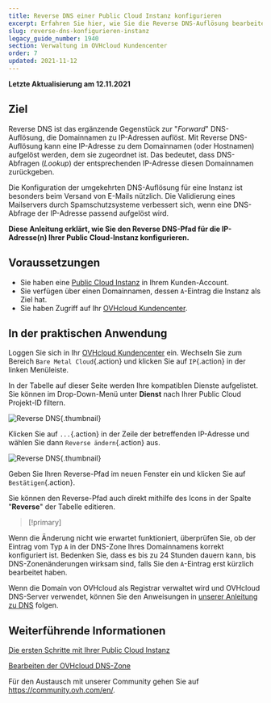 ```yaml
---
title: Reverse DNS einer Public Cloud Instanz konfigurieren
excerpt: Erfahren Sie hier, wie Sie die Reverse DNS-Auflösung bearbeiten
slug: reverse-dns-konfigurieren-instanz
legacy_guide_number: 1940
section: Verwaltung im OVHcloud Kundencenter
order: 7
updated: 2021-11-12
---
```


**Letzte Aktualisierung am 12.11.2021**

## Ziel

Reverse DNS ist das ergänzende Gegenstück zur "*Forward*" DNS-Auflösung, die Domainnamen zu IP-Adressen auflöst. Mit Reverse DNS-Auflösung kann eine IP-Adresse zu dem Domainnamen (oder Hostnamen) aufgelöst werden, dem sie zugeordnet ist. Das bedeutet, dass DNS-Abfragen (*Lookup*) der entsprechenden IP-Adresse diesen Domainnamen zurückgeben.

Die Konfiguration der umgekehrten DNS-Auflösung für eine Instanz ist besonders beim Versand von E-Mails nützlich. Die Validierung eines Mailservers durch Spamschutzsysteme verbessert sich, wenn eine DNS-Abfrage der IP-Adresse passend aufgelöst wird.

**Diese Anleitung erklärt, wie Sie den Reverse DNS-Pfad für die IP-Adresse(n) Ihrer Public Cloud-Instanz konfigurieren.**

## Voraussetzungen

- Sie haben eine [Public Cloud Instanz](https://www.ovhcloud.com/de/public-cloud/) in Ihrem Kunden-Account.
- Sie verfügen über einen Domainnamen, dessen `A`-Eintrag die Instanz als Ziel hat.
- Sie haben Zugriff auf Ihr [OVHcloud Kundencenter](https://www.ovh.com/auth/?action=gotomanager&from=https://www.ovh.de/&ovhSubsidiary=de).

## In der praktischen Anwendung

Loggen Sie sich in Ihr [OVHcloud Kundencenter](https://www.ovh.com/auth/?action=gotomanager&from=https://www.ovh.de/&ovhSubsidiary=de) ein. Wechseln Sie zum Bereich `Bare Metal Cloud`{.action} und klicken Sie auf `IP`{.action} in der linken Menüleiste.

In der Tabelle auf dieser Seite werden Ihre kompatiblen Dienste aufgelistet. Sie können im Drop-Down-Menü unter **Dienst** nach Ihrer Public Cloud Projekt-ID filtern.

![Reverse DNS](images/reversecp01.png){.thumbnail}

Klicken Sie auf `...`{.action} in der Zeile der betreffenden IP-Adresse und wählen Sie dann `Reverse ändern`{.action} aus.

![Reverse DNS](images/reversecp02.png){.thumbnail}

Geben Sie Ihren Reverse-Pfad im neuen Fenster ein und klicken Sie auf `Bestätigen`{.action}.

Sie können den Reverse-Pfad auch direkt mithilfe des Icons in der Spalte "**Reverse**" der Tabelle editieren.

> [!primary]
>
Wenn die Änderung nicht wie erwartet funktioniert, überprüfen Sie, ob der Eintrag vom Typ `A` in der DNS-Zone Ihres Domainnamens korrekt konfiguriert ist. Bedenken Sie, dass es bis zu 24 Stunden dauern kann, bis DNS-Zonenänderungen wirksam sind, falls Sie den `A`-Eintrag erst kürzlich bearbeitet haben.
>
Wenn die Domain von OVHcloud als Registrar verwaltet wird und OVHcloud DNS-Server verwendet, können Sie den Anweisungen in [unserer Anleitung zu DNS](https://docs.ovh.com/de/domains/webhosting_bearbeiten_der_dns_zone/) folgen.
>

## Weiterführende Informationen <a name="gofurther"></a>

[Die ersten Schritte mit Ihrer Public Cloud Instanz](../public-cloud-erste-schritte/)

[Bearbeiten der OVHcloud DNS-Zone](https://docs.ovh.com/de/domains/webhosting_bearbeiten_der_dns_zone/)

Für den Austausch mit unserer Community gehen Sie auf <https://community.ovh.com/en/>.
